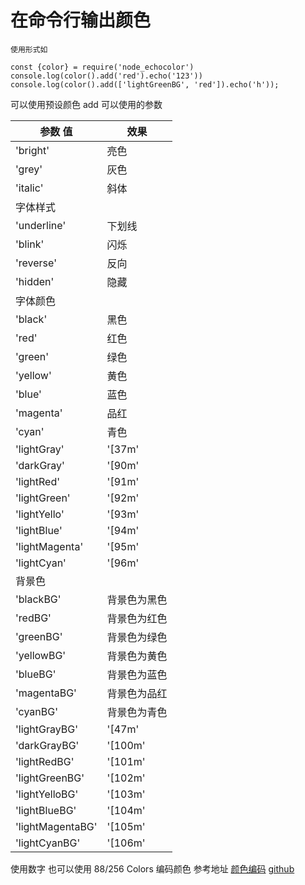 # 在命令行输出颜色

```
使用形式如

const {color} = require('node_echocolor')
console.log(color().add('red').echo('123'))
console.log(color().add(['lightGreenBG', 'red']).echo('h'));
```

可以使用预设颜色 add 可以使用的参数

| 参数 值          | 效果         |
| ---------------- | ------------ |
| 'bright'         | 亮色         |
| 'grey'           | 灰色         |
| 'italic'         | 斜体         |
| 字体样式         |
| 'underline'      | 下划线       |
| 'blink'          | 闪烁         |
| 'reverse'        | 反向         |
| 'hidden'         | 隐藏         |
| 字体颜色         |
| 'black'          | 黑色         |
| 'red'            | 红色         |
| 'green'          | 绿色         |
| 'yellow'         | 黄色         |
| 'blue'           | 蓝色         |
| 'magenta'        | 品红         |
| 'cyan'           | 青色         |
| 'lightGray'      | '[37m'       |
| 'darkGray'       | '[90m'       |
| 'lightRed'       | '[91m'       |
| 'lightGreen'     | '[92m'       |
| 'lightYello'     | '[93m'       |
| 'lightBlue'      | '[94m'       |
| 'lightMagenta'   | '[95m'       |
| 'lightCyan'      | '[96m'       |
| 背景色           |
| 'blackBG'        | 背景色为黑色 |
| 'redBG'          | 背景色为红色 |
| 'greenBG'        | 背景色为绿色 |
| 'yellowBG'       | 背景色为黄色 |
| 'blueBG'         | 背景色为蓝色 |
| 'magentaBG'      | 背景色为品红 |
| 'cyanBG'         | 背景色为青色 |
| 'lightGrayBG'    | '[47m'       |
| 'darkGrayBG'     | '[100m'      |
| 'lightRedBG'     | '[101m'      |
| 'lightGreenBG'   | '[102m'      |
| 'lightYelloBG'   | '[103m'      |
| 'lightBlueBG'    | '[104m'      |
| 'lightMagentaBG' | '[105m'      |
| 'lightCyanBG'    | '[106m'      |

使用数字 也可以使用 88/256 Colors 编码颜色
参考地址 [颜色编码](https://misc.flogisoft.com/bash/tip_colors_and_formatting)
[github](https://github.com/momokara/nodeLog)
